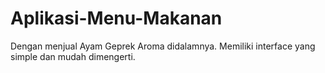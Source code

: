 # Aplikasi-Menu-Makanan
Dengan menjual Ayam Geprek Aroma didalamnya. Memiliki interface yang simple dan mudah dimengerti.
